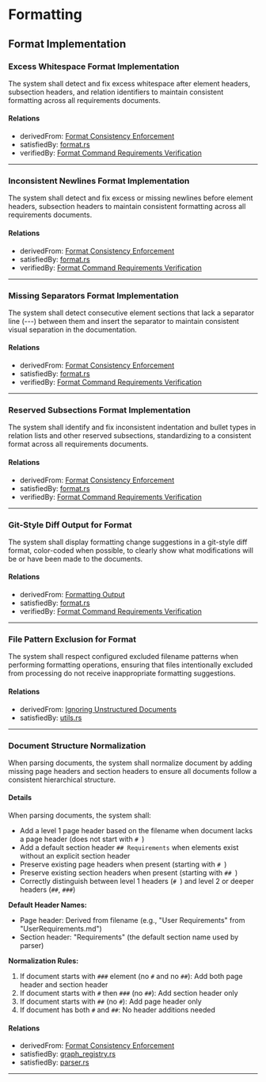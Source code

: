 # Formatting

## Format Implementation

### Excess Whitespace Format Implementation

The system shall detect and fix excess whitespace after element headers, subsection headers, and relation identifiers to maintain consistent formatting across all requirements documents.

#### Relations
  * derivedFrom: [Format Consistency Enforcement](../../UserRequirements.md#format-consistency-enforcement)
  * satisfiedBy: [format.rs](../../../core/src/format.rs)
  * verifiedBy: [Format Command Requirements Verification](../../Verifications/Misc.md#format-command-requirements-verification)
---

### Inconsistent Newlines Format Implementation

The system shall detect and fix excess or missing newlines before element headers, subsection headers to maintain consistent formatting across all requirements documents.

#### Relations
  * derivedFrom: [Format Consistency Enforcement](../../UserRequirements.md#format-consistency-enforcement)
  * satisfiedBy: [format.rs](../../../core/src/format.rs)
  * verifiedBy: [Format Command Requirements Verification](../../Verifications/Misc.md#format-command-requirements-verification)
---

### Missing Separators Format Implementation

The system shall detect consecutive element sections that lack a separator line (---) between them and insert the separator to maintain consistent visual separation in the documentation.

#### Relations
  * derivedFrom: [Format Consistency Enforcement](../../UserRequirements.md#format-consistency-enforcement)
  * satisfiedBy: [format.rs](../../../core/src/format.rs)
  * verifiedBy: [Format Command Requirements Verification](../../Verifications/Misc.md#format-command-requirements-verification)
---

### Reserved Subsections Format Implementation

The system shall identify and fix inconsistent indentation and bullet types in relation lists and other reserved subsections, standardizing to a consistent format across all requirements documents.

#### Relations
  * derivedFrom: [Format Consistency Enforcement](../../UserRequirements.md#format-consistency-enforcement)
  * satisfiedBy: [format.rs](../../../core/src/format.rs)
  * verifiedBy: [Format Command Requirements Verification](../../Verifications/Misc.md#format-command-requirements-verification)
---

### Git-Style Diff Output for Format

The system shall display formatting change suggestions in a git-style diff format, color-coded when possible, to clearly show what modifications will be or have been made to the documents.

#### Relations
  * derivedFrom: [Formatting Output](../../UserRequirements.md#formatting-output)
  * satisfiedBy: [format.rs](../../../core/src/format.rs)
  * verifiedBy: [Format Command Requirements Verification](../../Verifications/Misc.md#format-command-requirements-verification)
---

### File Pattern Exclusion for Format

The system shall respect configured excluded filename patterns when performing formatting operations, ensuring that files intentionally excluded from processing do not receive inappropriate formatting suggestions.

#### Relations
  * derivedFrom: [Ignoring Unstructured Documents](../Storage/Configuration.md#ignoring-unstructured-documents)
  * satisfiedBy: [utils.rs](../../../core/src/utils.rs)
---

### Document Structure Normalization

When parsing documents, the system shall normalize document by adding missing page headers and section headers to ensure all documents follow a consistent hierarchical structure.

#### Details
When parsing  documents, the system shall:
- Add a level 1 page header based on the filename when document lacks a page header (does not start with `# `)
- Add a default section header `## Requirements` when elements exist without an explicit section header
- Preserve existing page headers when present (starting with `# `)
- Preserve existing section headers when present (starting with `## `)
- Correctly distinguish between level 1 headers (`# `) and level 2 or deeper headers (`##`, `###`)

**Default Header Names:**
- Page header: Derived from filename (e.g., "User Requirements" from "UserRequirements.md")
- Section header: "Requirements" (the default section name used by parser)

**Normalization Rules:**
1. If document starts with `###` element (no `#` and no `##`): Add both page header and section header
2. If document starts with `#` then `###` (no `##`): Add section header only
3. If document starts with `##` (no `#`): Add page header only
4. If document has both `#` and `##`: No header additions needed

#### Relations
  * derivedFrom: [Format Consistency Enforcement](../../UserRequirements.md#format-consistency-enforcement)
  * satisfiedBy: [graph_registry.rs](../../../core/src/graph_registry.rs)
  * satisfiedBy: [parser.rs](../../../core/src/parser.rs)
---
